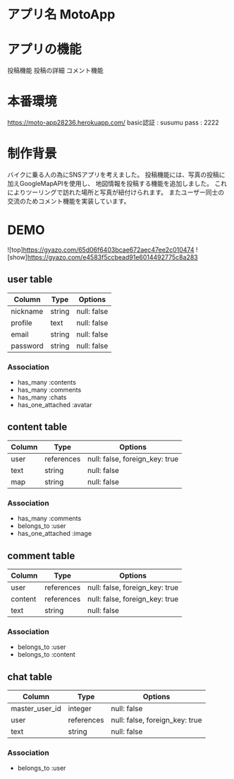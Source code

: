 # アプリ名 MotoApp
# アプリの機能
投稿機能
投稿の詳細
コメント機能
# 本番環境
https://moto-app28236.herokuapp.com/
basic認証 : susumu
pass     : 2222

# 制作背景
バイクに乗る人の為にSNSアプリを考えました。
投稿機能には、写真の投稿に加えGoogleMapAPIを使用し、
地図情報を投稿する機能を追加しました。
これによりツーリングで訪れた場所と写真が紐付けられます。
またユーザー同士の交流のためコメント機能を実装しています。

# DEMO
![top]https://gyazo.com/65d06f6403bcae672aec47ee2c010474
![show]https://gyazo.com/e4583f5ccbead91e6014492775c8a283

## user table
|Column|Type|Options|
|---|---|---|
|nickname|string|null: false|
|profile|text|null: false|
|email|string|null: false|
|password|string|null: false|
### Association
- has_many :contents
- has_many :comments
- has_many :chats
- has_one_attached :avatar

## content table
|Column|Type|Options|
|---|---|---|
|user|references|null: false, foreign_key: true|
|text|string|null: false|
|map|string|null: false|
### Association
- has_many :comments
- belongs_to :user
- has_one_attached :image

## comment table
|Column|Type|Options|
|---|---|---|
|user|references|null: false, foreign_key: true|
|content|references|null: false, foreign_key: true|
|text|string|null: false|
### Association
- belongs_to :user
- belongs_to :content

## chat table
|Column|Type|Options|
|---|---|---|
|master_user_id|integer|null: false|
|user|references|null: false, foreign_key: true|
|text|string|null: false|
### Association
- belongs_to :user